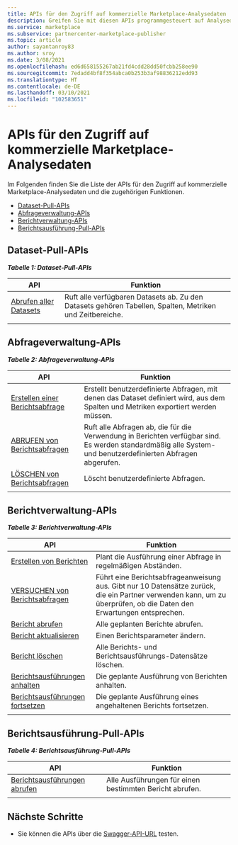 ```yaml
---
title: APIs für den Zugriff auf kommerzielle Marketplace-Analysedaten
description: Greifen Sie mit diesen APIs programmgesteuert auf Analysedaten im Partner Center zu.
ms.service: marketplace
ms.subservice: partnercenter-marketplace-publisher
ms.topic: article
author: sayantanroy83
ms.author: sroy
ms.date: 3/08/2021
ms.openlocfilehash: ed6d658155267ab21fd4cdd28dd50fcbb258ee90
ms.sourcegitcommit: 7edadd4bf8f354abca0b253b3af98836212edd93
ms.translationtype: HT
ms.contentlocale: de-DE
ms.lasthandoff: 03/10/2021
ms.locfileid: "102583651"
---
```

# <a name="apis-for-accessing-commercial-marketplace-analytics-data"></a>APIs für den Zugriff auf kommerzielle Marketplace-Analysedaten

Im Folgenden finden Sie die Liste der APIs für den Zugriff auf kommerzielle Marketplace-Analysedaten und die zugehörigen Funktionen.

- [Dataset-Pull-APIs](#dataset-pull-apis)
- [Abfrageverwaltung-APIs](#query-management-apis)
- [Berichtverwaltung-APIs](#report-management-apis)
- [Berichtsausführung-Pull-APIs](#report-execution-pull-apis)

## <a name="dataset-pull-apis"></a>Dataset-Pull-APIs

***Tabelle 1: Dataset-Pull-APIs***

| **API** | **Funktion** |
| --- | --- |
| [Abrufen aller Datasets](analytics-api-get-all-datasets.md) | Ruft alle verfügbaren Datasets ab. Zu den Datasets gehören Tabellen, Spalten, Metriken und Zeitbereiche. |
|||

## <a name="query-management-apis"></a>Abfrageverwaltung-APIs

***Tabelle 2: Abfrageverwaltung-APIs***

| **API** | **Funktion** |
| --- | --- |
| [Erstellen einer Berichtsabfrage](analytics-programmatic-access.md#create-report-query-api) | Erstellt benutzerdefinierte Abfragen, mit denen das Dataset definiert wird, aus dem Spalten und Metriken exportiert werden müssen. |
| [ABRUFEN von Berichtsabfragen](analytics-api-get-report-queries.md) | Ruft alle Abfragen ab, die für die Verwendung in Berichten verfügbar sind. Es werden standardmäßig alle System- und benutzerdefinierten Abfragen abgerufen. |
| [LÖSCHEN von Berichtsabfragen](analytics-api-delete-report-queries.md) | Löscht benutzerdefinierte Abfragen. |
|||

## <a name="report-management-apis"></a>Berichtverwaltung-APIs

***Tabelle 3: Berichtverwaltung-APIs***

| **API** | **Funktion** |
| --- | --- |
| [Erstellen von Berichten](analytics-programmatic-access.md#create-report-api) | Plant die Ausführung einer Abfrage in regelmäßigen Abständen. |
| [VERSUCHEN von Berichtsabfragen](analytics-api-try-report-queries.md) | Führt eine Berichtsabfrageanweisung aus. Gibt nur 10 Datensätze zurück, die ein Partner verwenden kann, um zu überprüfen, ob die Daten den Erwartungen entsprechen. |
| [Bericht abrufen](analytics-api-get-report.md) | Alle geplanten Berichte abrufen. |
| [Bericht aktualisieren](analytics-api-update-report.md) | Einen Berichtsparameter ändern. |
| [Bericht löschen](analytics-api-delete-report.md) | Alle Berichts- und Berichtsausführungs-Datensätze löschen. |
| [Berichtsausführungen anhalten](analytics-api-pause-report-executions.md) | Die geplante Ausführung von Berichten anhalten. |
| [Berichtsausführungen fortsetzen](analytics-api-resume-report-executions.md) | Die geplante Ausführung eines angehaltenen Berichts fortsetzen. |
|||

## <a name="report-execution-pull-apis"></a>Berichtsausführung-Pull-APIs

***Tabelle 4: Berichtsausführung-Pull-APIs***

| **API** | **Funktion** |
| --- | --- |
| [Berichtsausführungen abrufen](analytics-programmatic-access.md#get-report-executions-api) | Alle Ausführungen für einen bestimmten Bericht abrufen. |
|||

## <a name="next-steps"></a>Nächste Schritte

- Sie können die APIs über die [Swagger-API-URL](https://api.partnercenter.microsoft.com/insights/v1/cmp/swagger/index.html) testen.
